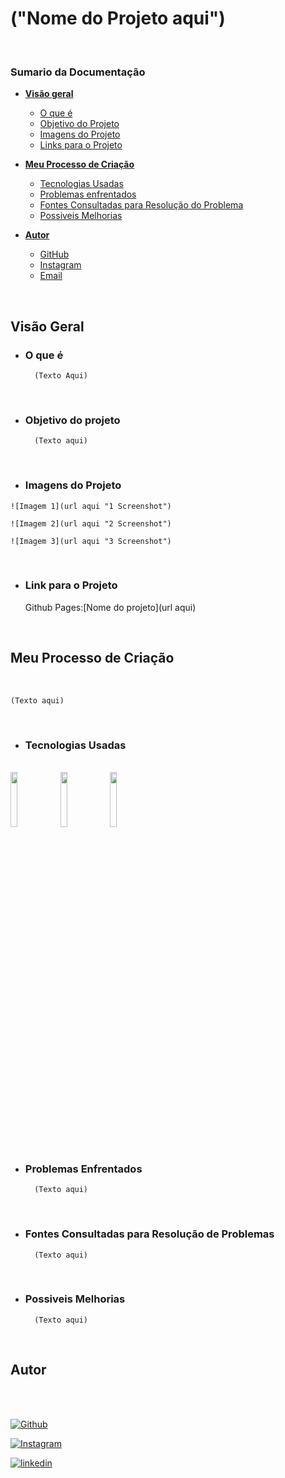 # ("Nome do Projeto aqui")

<br>

### Sumario da Documentação

- **[Visão geral]()**
  - [O que é]()
  - [Objetivo do Projeto]()
  - [Imagens do Projeto]()
  - [Links para o Projeto]()
   
- **[Meu Processo de Criação]()**
  - [Tecnologias Usadas]()
  - [Problemas enfrentados]()
  - [Fontes Consultadas para Resolução do Problema]()
  - [Possiveis Melhorias]()
    
- **[Autor]()**
  - [GitHub]()
  - [Instagram]()
  - [Email]()  
<br>

## Visão Geral

* ### O que é 

        (Texto Aqui)
    
<br>

* ### Objetivo do projeto

        (Texto aqui)

<br>

* ### Imagens do Projeto
>
    ![Imagem 1](url aqui "1 Screenshot")
>
    ![Imagem 2](url aqui "2 Screenshot")
>
    ![Imagem 3](url aqui "3 Screenshot")

<br>

* ### Link para o Projeto

    Github Pages:[Nome do projeto](url aqui) 

<br>

## Meu Processo de Criação
<br>

    (Texto aqui)

<br>

* ### Tecnologias Usadas
<br>
<div>

<img src="" width="15%" heigth="15%" alt="" />

<img src="" width="15%" heigth="15%" alt="" />

<img src="" width="15%" heigth="15%" alt="" />
</div>
<br>

* ### Problemas Enfrentados

        (Texto aqui)

<br>

* ### Fontes Consultadas para Resolução de Problemas

        (Texto aqui)

<br>

* ### Possiveis Melhorias

        (Texto aqui)

<br>

## Autor

<br>
<br>

[![Github](https://img.shields.io/badge/GitHub-100000?style=for-the-badge&logo=github&logoColor=white)](https://github.com/patejo-coder)
<br>

[![Instagram](https://img.shields.io/badge/Instagram-E4405F?style=for-the-badge&logo=instagram&logoColor=white)](https://www.instagram.com/patejo_dono/)
<br>

[![linkedin](https://img.shields.io/badge/LinkedIn-0077B5?style=for-the-badge&logo=linkedin&logoColor=white)](https://www.linkedin.com/in/matheus-oliveira501/)
<br>
<br>
<br>
<br>
